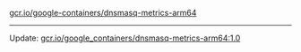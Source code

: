[gcr.io/google-containers/dnsmasq-metrics-arm64](https://hub.docker.com/r/cruse/dnsmasq-metrics-arm64/tags/) 

----
Update: [gcr.io/google_containers/dnsmasq-metrics-arm64:1.0](https://hub.docker.com/r/cruse/dnsmasq-metrics-arm64/tags/)

